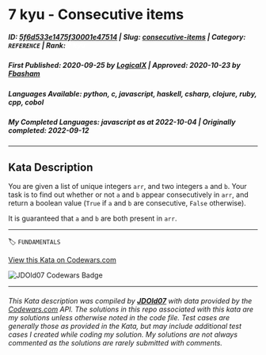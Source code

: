 # 7 kyu - Consecutive items

##### **ID**: [5f6d533e1475f30001e47514](https://www.codewars.com/kata/5f6d533e1475f30001e47514) | **Slug**: [consecutive-items](https://www.codewars.com/kata/5f6d533e1475f30001e47514) | **Category**: `REFERENCE` | **Rank**: <span style="color:white">7 kyu</span>

##### **First Published**: 2020-09-25 ***by*** [LogicalX](https://www.codewars.com/users/LogicalX) | **Approved**: 2020-10-23 ***by*** [Fbasham](https://www.codewars.com/users/Fbasham)

##### **Languages Available**: python, c, javascript, haskell, csharp, clojure, ruby, cpp, cobol

##### **My Completed Languages**: javascript ***as at*** 2022-10-04 | **Originally completed**: 2022-09-12

---

## Kata Description


You are given a list of unique integers `arr`, and two integers `a` and `b`. Your task is to find out whether or not `a` and `b` appear consecutively in `arr`, and return a boolean value (`True` if `a` and `b` are consecutive, `False` otherwise). 



It is guaranteed that `a` and `b` are both present in `arr`.

---


🏷 `FUNDAMENTALS`


[View this Kata on Codewars.com](https://www.codewars.com/kata/5f6d533e1475f30001e47514)

![](https://www.codewars.com/users/jdold07/badges/large "JDOld07 Codewars Badge")

---

###### *This Kata description was compiled by [**JDOld07**](https://tpstech.dev) with data provided by the [Codewars.com](https://www.codewars.com) API.  The solutions in this repo associated with this kata are my solutions unless otherwise noted in the code file.  Test cases are generally those as provided in the Kata, but may include additional test cases I created while coding my solution.  My solutions are not always commented as the solutions are rarely submitted with comments.*
